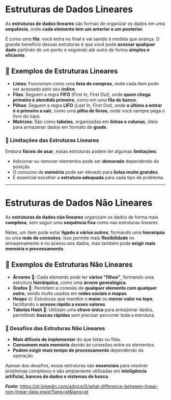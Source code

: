 # Estruturas de Dados Lineares  

As **estruturas de dados lineares** são formas de organizar os dados em uma **sequência**, onde **cada elemento tem um anterior e um posterior**.  

É como uma **fila**: você entra no final e vai saindo à medida que avança. O grande benefício dessas estruturas é que você pode **acessar qualquer dado** partindo de um ponto e seguindo até outro de forma **simples e eficiente**.  

## 📌 Exemplos de Estruturas Lineares  

- **Listas**: Funcionam como uma **lista de compras**, onde cada item pode ser acessado pelo seu **índice**.  
- **Filas**: Seguem a regra **FIFO** (*First In, First Out*), onde **quem chega primeiro é atendido primeiro**, como em uma **fila de banco**.  
- **Pilhas**: Seguem a regra **LIFO** (*Last In, First Out*), onde **o último a entrar é o primeiro a sair**, como uma **pilha de livros**, onde você sempre pega o livro do topo.  
- **Matrizes**: São como **tabelas**, organizadas em **linhas e colunas**, úteis para armazenar dados em formato de **grade**.  

### 🛑 Limitações das Estruturas Lineares  
Embora **fáceis de usar**, essas estruturas podem ter algumas **limitações**:  
- Adicionar ou remover elementos pode ser **demorado** dependendo da posição.  
- O consumo de **memória** pode ser elevado para **listas muito grandes**.  
- É essencial escolher a **estrutura adequada** para cada tipo de problema.  

---  

# Estruturas de Dados Não Lineares  

As **estruturas de dados não lineares** organizam os dados de forma mais **complexa**, sem seguir uma **sequência fixa** como nas estruturas lineares.  

Nelas, um item pode estar **ligado a vários outros**, formando uma **hierarquia** ou uma **rede de conexões**. Isso permite mais **flexibilidade** no armazenamento e no acesso aos dados, mas também pode **exigir mais memória e processamento**.  

## 📌 Exemplos de Estruturas Não Lineares  

- **Árvores** 🌳: Cada elemento pode ter **vários "filhos"**, formando uma estrutura **hierárquica**, como uma **árvore genealógica**.  
- **Grafos** 🔗: Permitem a conexão de **qualquer elemento com qualquer outro**, sendo muito usados em **redes sociais e mapas**.  
- **Heaps** ⚖️: Estruturas que mantêm o **maior** ou **menor valor no topo**, facilitando o **acesso rápido a esses valores**.  
- **Tabelas Hash** 🔑: Utilizam uma **chave única** para armazenar dados, permitindo **buscas rápidas** sem precisar percorrer toda a estrutura.  

### 🛑 Desafios das Estruturas Não Lineares  
- **Mais difíceis de implementar** do que listas ou filas.  
- **Consomem mais memória** devido às conexões entre os elementos.  
- **Podem exigir mais tempo de processamento** dependendo da operação.  

Apesar dos desafios, essas estruturas são **essenciais** para resolver problemas complexos e são amplamente utilizadas em **inteligência artificial, bancos de dados e sistemas de busca**.  


***Fonte***: https://pt.linkedin.com/advice/0/what-difference-between-linear-non-linear-data-ejwie?lang=pt&lang=pt
